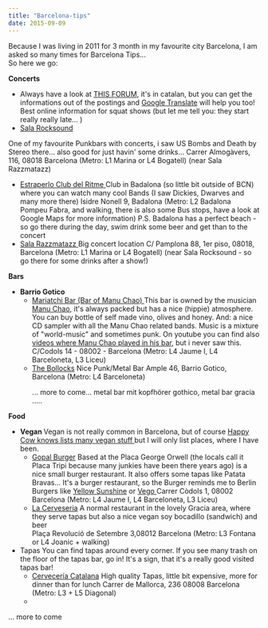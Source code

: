 ```yaml
---
title: "Barcelona-tips"
date: 2015-09-09
---
```



Because I was living in 2011 for 3 month in my favourite city Barcelona, I am asked so many times for Barcelona Tips...    
So here we go:

**Concerts**
* Always have a look at <a href="http://barcelonahardcore.mforos.com/457647-conciertos/" target="_blank">THIS FORUM</a>, it's in catalan, but you can get the informations out of the postings and <a href="http://translate.google.de" target="_blank">Google Translate</a> will help you too! Best online information for squat shows (but let me tell you: they start really really late... )</li>
	<li><a href="http://salarocksound.com" target="_blank">Sala Rocksound</a>
One of my favourite Punkbars with concerts, i saw US Bombs and Death by Stereo there... also good for just havin' some drinks...
Carrer Almogàvers, 116, 08018 Barcelona
(Metro: L1 Marina or L4 Bogatell)
(near Sala Razzmatazz)
* <a href="https://www.facebook.com/estraperloclubdelritme" target="_blank">Estraperlo Club del Ritme
</a>Club in Badalona (so little bit outside of BCN) where you can watch many cool Bands (I saw Dickies, Dwarves and many more there)
Isidre Nonell 9, Badalona
(Metro: L2 Badalona Pompeu Fabra, and walking, there is also some Bus stops, have a look at Google Maps for more information)
P.S. Badalona has a perfect beach - so go there during the day, swim drink some beer and get than to the concert
* <a href="http://www.salarazzmatazz.com" target="_blank">Sala Razzmatazz
</a>Big concert location
C/ Pamplona 88, 1er piso, 08018, Barcelona
(Metro: L1 Marina or L4 Bogatell)
(near Sala Rocksound - so go there for some drinks after a show!)


**Bars**
<ul>
	<li><strong>Barrio Gotico

</strong>
<ul>
	<li><a href="http://www.mariatchi.com/" target="_blank">Mariatchi Bar (Bar of Manu Chao)
</a>This bar is owned by the musician <a href="http://www.manuchao.net/" target="_blank">Manu Chao</a>, it's always packed but has a nice (hippie) atmosphere.
You can buy bottle of self made vino, olives and honey. And: a nice CD sampler with all the Manu Chao related bands. Music is a mixture of "world-music" and sometimes punk.
On youtube you can find also <a href="https://www.youtube.com/results?search_query=manu+chao+bar+mariatchi" target="_blank">videos where Manu Chao played in his bar</a>, but i never saw this.
C/Codols 14 - 08002 - Barcelona
(Metro: L4 Jaume I, L4 Barceloneta, L3 Liceu)</li>
	<li><a href="https://www.facebook.com/BollocksBcn" target="_blank">The Bollocks</a>
Nice Punk/Metal Bar
Ample 46, Barrio Gotico, Barcelona
(Metro: L4 Barceloneta)




... more to come...
metal bar mit kopfhörer gothico, metal bar gracia .....</li>
</ul>
</li>
</ul>
<strong>
Food</strong>
<ul>
	<li><strong>Vegan
</strong>Vegan is not really common in Barcelona, but of course <a href="http://www.happycow.net/europe/spain/barcelona/" target="_blank">Happy Cow knows lists many vegan stuff </a>but I will only list places, where I have been.
<ul>
	<li><a href="https://www.facebook.com/pages/Gopal-Barcelona/143601932463099" target="_blank">Gopal Burger</a>
Based at the Placa George Orwell (the locals call it Placa Tripi because many junkies have been there years ago)  is a nice small burger restaurant. It also offers some tapas like Patata Bravas...
It's a burger restaurant, so the Burger reminds me to Berlin Burgers like <a href="http://www.yellow-sunshine.de/" target="_blank">Yellow Sunshine</a> or <a href="http://www.vego-foodworld.de/" target="_blank">Vego
</a>Carrer Còdols 1, 08002 Barcelona
(Metro: L4 Jaume I, L4 Barceloneta, L3 Liceu)</li>
	<li><a href="http://www.lacerveseria.com/" target="_blank">La Cerveseria</a>
A normal restaurant in the lovely Gracia area, where they serve tapas but also a nice vegan soy <span id="result_box" class="short_text" lang="es"><span class="hps alt-edited">bocadillo (sandwich) a</span></span>nd beer
<div class="cards-text-truncate-and-wrap">Plaça Revolució de Setembre 3,08012 Barcelona
(Metro: L3 Fontana or L4 Joanic  + walking)</div></li>
</ul>
</li>
	<li>Tapas
You can find tapas around every corner. If you see many trash on the floor of the tapas bar, go in! It's a sign, that it's a really good visited tapas bar!
<ul>
	<li><a href="https://www.facebook.com/Cervecería-Catalana-539478542770052" target="_blank">Cervecería Catalana</a>
High quality Tapas, little bit expensive, more for dinner than for lunch
Carrer de Mallorca, 236 08008 Barcelona
(Metro: L3 + L5 Diagonal)</li>
	<li></li>
</ul>
</li>
</ul>
... more to come
